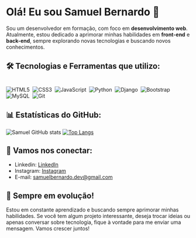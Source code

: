 # Olá! Eu sou Samuel Bernardo 👋

Sou um desenvolvedor em formação, com foco em **desenvolvimento web**. Atualmente, estou dedicado a aprimorar minhas habilidades em **front-end** e **back-end**, sempre explorando novas tecnologias e buscando novos conhecimentos.

## 🛠️ **Tecnologias e Ferramentas que utilizo:**
<div style="display: inline_block"><br>
    <img alt="HTML5" src="https://img.shields.io/badge/HTML5-E34F26?style=for-the-badge&logo=html5&logoColor=white">&nbsp;
    <img alt="CSS3" src="https://img.shields.io/badge/CSS3-1572B6?style=for-the-badge&logo=css3&logoColor=white">&nbsp;
    <img alt="JavaScript" src="https://img.shields.io/badge/JavaScript-323330?style=for-the-badge&logo=javascript&logoColor=F7DF1E">&nbsp;
    <img alt="Python" src="https://img.shields.io/badge/Python-3776AB?style=for-the-badge&logo=python&logoColor=white">&nbsp;
    <img alt="Django" src="https://img.shields.io/badge/Django-092E20?style=for-the-badge&logo=django&logoColor=white">&nbsp;
    <img alt="Bootstrap" src="https://img.shields.io/badge/Bootstrap-563D7C?style=for-the-badge&logo=bootstrap&logoColor=white">&nbsp;
    <img alt="MySQL" src="https://img.shields.io/badge/MySQL-005C84?style=for-the-badge&logo=mysql&logoColor=white">&nbsp;
    <img alt="Git" src="https://img.shields.io/badge/Git-F05032?style=for-the-badge&logo=git&logoColor=white">&nbsp;
</div>

## 📊 **Estatísticas do GitHub:**

![Samuel GitHub stats](https://github-readme-stats.vercel.app/api?username=samuelvbernardo&show_icons=true&theme=radical&cache_seconds=1800)
[![Top Langs](https://github-readme-stats.vercel.app/api/top-langs/?username=samuelvbernardo&layout=compact&theme=radical)](https://github.com/anuraghazra/github-readme-stats)

## 🔗 **Vamos nos conectar:**

- Linkedin: [LinkedIn](https://www.linkedin.com/in/samuel-bernardo-517612324/)
- Instagram: [Instagram](https://www.instagram.com/samuelbernardo0/)
- E-mail: [samuelbernardo.dev@gmail.com](mailto:samuelbernardo.dev@gmail.com)

## 🌱 **Sempre em evolução!**

Estou em constante aprendizado e buscando sempre aprimorar minhas habilidades. Se você tem algum projeto interessante, deseja trocar ideias ou apenas conversar sobre tecnologia, fique à vontade para me enviar uma mensagem. Vamos crescer juntos!
